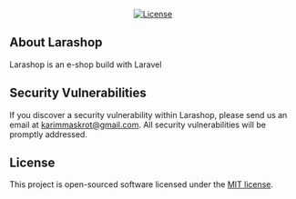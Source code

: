 [//]: # (<p align="center"><a href="https://laravel.com" target="_blank"><img src="https://raw.githubusercontent.com/laravel/art/master/logo-lockup/5%20SVG/2%20CMYK/1%20Full%20Color/laravel-logolockup-cmyk-red.svg" width="400" alt="Laravel Logo"></a></p>)

<p align="center">
<a href="https://packagist.org/packages/laravel/framework"><img src="https://img.shields.io/packagist/l/laravel/framework" alt="License"></a>
</p>

## About Larashop

Larashop is an e-shop build with Laravel

## Security Vulnerabilities

If you discover a security vulnerability within Larashop, please send us an email at [karimmaskrot@gmail.com](mailto:karimmaskrot@gmail.com). All security vulnerabilities will be promptly addressed.

## License

This project is open-sourced software licensed under the [MIT license](https://opensource.org/licenses/MIT).
